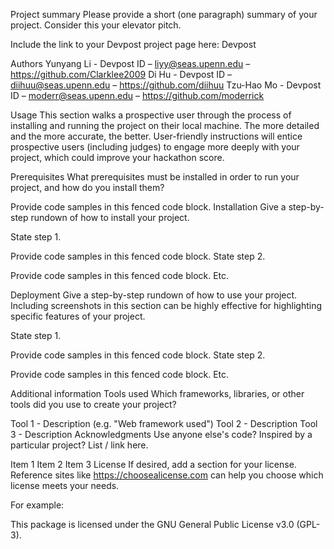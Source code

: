 Project summary
Please provide a short (one paragraph) summary of your project. Consider this your elevator pitch.

Include the link to your Devpost project page here: Devpost

Authors
Yunyang Li - Devpost ID – liyy@seas.upenn.edu – https://github.com/Clarklee2009
Di Hu - Devpost ID – diihuu@seas.upenn.edu – https://github.com/diihuu
Tzu-Hao Mo - Devpost ID – moderr@seas.upenn.edu – https://github.com/moderrick

Usage
This section walks a prospective user through the process of installing and running the project on their local machine. The more detailed and the more accurate, the better. User-friendly instructions will entice prospective users (including judges) to engage more deeply with your project, which could improve your hackathon score.

Prerequisites
What prerequisites must be installed in order to run your project, and how do you install them?

Provide code samples in this fenced code block.
Installation
Give a step-by-step rundown of how to install your project.

State step 1.

Provide code samples in this fenced code block.
State step 2.

Provide code samples in this fenced code block.
Etc.

Deployment
Give a step-by-step rundown of how to use your project. Including screenshots in this section can be highly effective for highlighting specific features of your project.

State step 1.

Provide code samples in this fenced code block.
State step 2.

Provide code samples in this fenced code block.
Etc.

Additional information
Tools used
Which frameworks, libraries, or other tools did you use to create your project?

Tool 1 - Description (e.g. "Web framework used")
Tool 2 - Description
Tool 3 - Description
Acknowledgments
Use anyone else's code? Inspired by a particular project? List / link here.

Item 1
Item 2
Item 3
License
If desired, add a section for your license. Reference sites like https://choosealicense.com can help you choose which license meets your needs.

For example:

This package is licensed under the GNU General Public License v3.0 (GPL-3).
